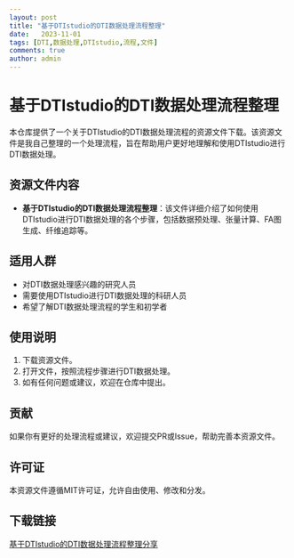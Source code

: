 ```yaml
---
layout: post
title: "基于DTIstudio的DTI数据处理流程整理"
date:   2023-11-01
tags: [DTI,数据处理,DTIstudio,流程,文件]
comments: true
author: admin
---
```

# 基于DTIstudio的DTI数据处理流程整理

本仓库提供了一个关于DTIstudio的DTI数据处理流程的资源文件下载。该资源文件是我自己整理的一个处理流程，旨在帮助用户更好地理解和使用DTIstudio进行DTI数据处理。

## 资源文件内容

- **基于DTIstudio的DTI数据处理流程整理**：该文件详细介绍了如何使用DTIstudio进行DTI数据处理的各个步骤，包括数据预处理、张量计算、FA图生成、纤维追踪等。

## 适用人群

- 对DTI数据处理感兴趣的研究人员
- 需要使用DTIstudio进行DTI数据处理的科研人员
- 希望了解DTI数据处理流程的学生和初学者

## 使用说明

1. 下载资源文件。
2. 打开文件，按照流程步骤进行DTI数据处理。
3. 如有任何问题或建议，欢迎在仓库中提出。

## 贡献

如果你有更好的处理流程或建议，欢迎提交PR或Issue，帮助完善本资源文件。

## 许可证

本资源文件遵循MIT许可证，允许自由使用、修改和分发。

## 下载链接

[基于DTIstudio的DTI数据处理流程整理分享](https://pan.quark.cn/s/b22f7da0d265)
